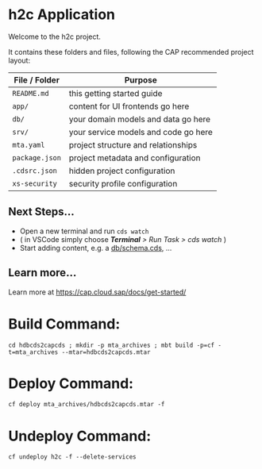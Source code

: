 # h2c Application

Welcome to the h2c project.

It contains these folders and files, following the CAP recommended project layout:

File / Folder | Purpose
---------|----------
`README.md` | this getting started guide
`app/` | content for UI frontends go here
`db/` | your domain models and data go here
`srv/` | your service models and code go here
`mta.yaml` | project structure and relationships
`package.json` | project metadata and configuration
`.cdsrc.json` | hidden project configuration
`xs-security` | security profile configuration


## Next Steps...

- Open a new terminal and run  `cds watch`
- ( in VSCode simply choose _**Terminal** > Run Task > cds watch_ )
- Start adding content, e.g. a [db/schema.cds](db/schema.cds), ...


## Learn more...

Learn more at https://cap.cloud.sap/docs/get-started/

# Build Command:
```
cd hdbcds2capcds ; mkdir -p mta_archives ; mbt build -p=cf -t=mta_archives --mtar=hdbcds2capcds.mtar
```

# Deploy Command:
```
cf deploy mta_archives/hdbcds2capcds.mtar -f
```

# Undeploy Command:
```
cf undeploy h2c -f --delete-services
```
